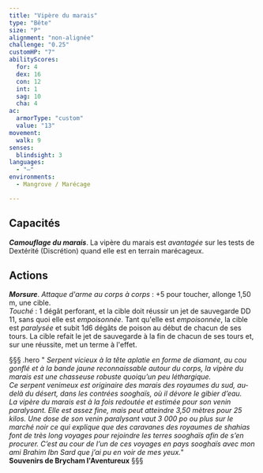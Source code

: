 ```yaml
---
title: "Vipère du marais"
type: "Bête"
size: "P"
alignment: "non-alignée"
challenge: "0.25"
customHP: "7"
abilityScores:
  for: 4
  dex: 16
  con: 12
  int: 1
  sag: 10
  cha: 4
ac:
  armorType: "custom"
  value: "13"
movement:
  walk: 9
senses:
  blindsight: 3
languages:
  - "—"
environments:
  - Mangrove / Marécage

---
```

## Capacités
_**Camouflage du marais**_. La vipère du marais est _avantagée_ sur les tests de Dextérité (Discrétion) quand elle est en terrain marécageux.

## Actions
_**Morsure**_. _Attaque d'arme au corps à corps_ : +5 pour toucher, allonge 1,50 m, une cible.  
_Touché_ : 1 dégât perforant, et la cible doit réussir un jet de sauvegarde DD 11, sans quoi elle est _empoisonnée_. Tant qu'elle est _empoisonnée_, la cible est _paralysée_ et subit 1d6 dégâts de poison au début de chacun de ses tours. La cible refait le jet de sauvegarde à la fin de chacun de ses tours et, sur une réussite, met un terme à l'effet.

§§§ .hero
" *Serpent vicieux à la tête aplatie en forme de diamant, au cou gonflé et à la bande jaune reconnaissable autour du corps, la vipère du marais est une chasseuse robuste quoiqu’un peu léthargique.*  
*Ce serpent venimeux est originaire des marais des royaumes du sud, au-delà du désert, dans les contrées sooghaïs, où il dévore le gibier d’eau.*  
*La vipère du marais est à la fois redoutée et estimée pour son venin paralysant. Elle est assez fine, mais peut atteindre 3,50 mètres pour 25 kilos. Une dose de son venin paralysant vaut 3 000 po ou plus sur le marché noir ce qui explique que des caravanes des royaumes de shahias font de très long voyages pour rejoindre les terres sooghaïs afin de s’en procurer. C’est au cour de l’un de ces voyages en pays sooghaïs avec mon ami Brahim Ibn Sard que j’ai pu en voir de mes yeux.*"     
**Souvenirs de Brycham l'Aventureux**
§§§
